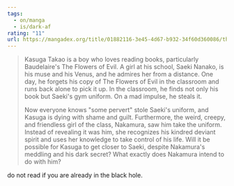 ```yaml
---
tags:
  - on/manga
  - is/dark-af
rating: "11"
url: https://mangadex.org/title/01882116-3e45-4d67-b932-34f60d360086/the-flowers-of-evil
---
```

> Kasuga Takao is a boy who loves reading books, particularly Baudelaire's The Flowers of Evil. A girl at his school, Saeki Nanako, is his muse and his Venus, and he admires her from a distance. One day, he forgets his copy of The Flowers of Evil in the classroom and runs back alone to pick it up. In the classroom, he finds not only his book but Saeki's gym uniform. On a mad impulse, he steals it.
> 
> Now everyone knows "some pervert" stole Saeki's uniform, and Kasuga is dying with shame and guilt. Furthermore, the weird, creepy, and friendless girl of the class, Nakamura, saw him take the uniform. Instead of revealing it was him, she recognizes his kindred deviant spirit and uses her knowledge to take control of his life. Will it be possible for Kasuga to get closer to Saeki, despite Nakamura's meddling and his dark secret? What exactly does Nakamura intend to do with him?

do not read if you are already in the black hole.
